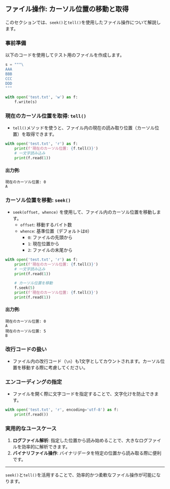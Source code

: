 ## ファイル操作: カーソル位置の移動と取得

このセクションでは、`seek()`と`tell()`を使用したファイル操作について解説します。

### 事前準備
以下のコードを使用してテスト用のファイルを作成します。

```python
s = """\
AAA
BBB
CCC
DDD
"""

with open('test.txt', 'w') as f:
    f.write(s)
```

### 現在のカーソル位置を取得: `tell()`
- `tell()`メソッドを使うと、ファイル内の現在の読み取り位置（カーソル位置）を取得できます。

```python
with open('test.txt', 'r') as f:
    print(f'現在のカーソル位置: {f.tell()}')
    # 一文字読み込み
    print(f.read(1))
```

#### 出力例:
```
現在のカーソル位置: 0
A
```

### カーソル位置を移動: `seek()`
- `seek(offset, whence)` を使用して、ファイル内のカーソル位置を移動します。
  - `offset`: 移動するバイト数
  - `whence`: 基準位置（デフォルトは`0`）
    - `0`: ファイルの先頭から
    - `1`: 現在位置から
    - `2`: ファイルの末尾から

```python
with open('test.txt', 'r') as f:
    print(f'現在のカーソル位置: {f.tell()}')
    # 一文字読み込み
    print(f.read(1))

    # カーソル位置を移動
    f.seek(5)
    print(f'現在のカーソル位置: {f.tell()}')
    print(f.read(1))
```

#### 出力例:
```
現在のカーソル位置: 0
A
現在のカーソル位置: 5
B
```

### 改行コードの扱い
- ファイル内の改行コード（`\n`）も1文字としてカウントされます。カーソル位置を移動する際に考慮してください。

### エンコーディングの指定
- ファイルを開く際に文字コードを指定することで、文字化けを防止できます。

```python
with open('test.txt', 'r', encoding='utf-8') as f:
    print(f.read())
```

### 実用的なユースケース
1. **ログファイル解析**: 指定した位置から読み始めることで、大きなログファイルを効率的に解析できます。
2. **バイナリファイル操作**: バイナリデータを特定の位置から読み取る際に便利です。

---

`seek()`と`tell()`を活用することで、効率的かつ柔軟なファイル操作が可能になります。

